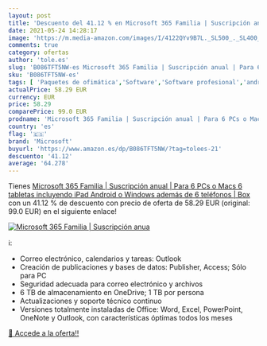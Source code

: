 ```yaml
---
layout: post
title: 'Descuento del 41.12 % en Microsoft 365 Familia | Suscripción anua'
date: 2021-05-24 14:28:17
image: 'https://m.media-amazon.com/images/I/4122QYv9B7L._SL500_._SL400_.jpg'
comments: true
category: ofertas
author: 'tole.es'
slug: 'B086TFT5NW-es Microsoft 365 Familia | Suscripción anual | Para 6 PCs o...'
sku: 'B086TFT5NW-es'
tags: [ 'Paquetes de ofimática','Software','Software profesional','android','microsoft', ]
actualPrice: 58.29 EUR
currency: EUR
price: 58.29
comparePrice: 99.0 EUR
prodname: 'Microsoft 365 Familia | Suscripción anual | Para 6 PCs o Macs  6 tabletas incluyendo iPad  Android  o Windows  además de 6 teléfonos | Box'
country: 'es'
flag: '🇪🇸'
brand: 'Microsoft'
buyurl: 'https://www.amazon.es/dp/B086TFT5NW/?tag=tolees-21'
descuento: '41.12'
average: '64.278'
---
```


Tienes [Microsoft 365 Familia | Suscripción anual | Para 6 PCs o Macs  6 tabletas incluyendo iPad  Android  o Windows  además de 6 teléfonos | Box](https://www.amazon.es/dp/B086TFT5NW/?tag=tolees-21) con un 41.12 % de descuento con precio de oferta de 58.29 EUR (original: 99.0 EUR) en el siguiente enlace!

[![Microsoft 365 Familia | Suscripción anua](https://m.media-amazon.com/images/I/4122QYv9B7L._SL500_._SL400_.jpg)](https://www.amazon.es/dp/B086TFT5NW/?tag=tolees-21)

ℹ️:

- Correo electrónico, calendarios y tareas: Outlook
- Creación de publicaciones y bases de datos: Publisher, Access; Sólo para PC
- Seguridad adecuada para correo electrónico y archivos
- 6 TB de almacenamiento en OneDrive; 1 TB por persona
- Actualizaciones y soporte técnico continuo
- Versiones totalmente instaladas de Office: Word, Excel, PowerPoint, OneNote y Outlook, con características óptimas todos los meses

[🛒 Accede a la oferta!!](https://www.amazon.es/dp/B086TFT5NW/?tag=tolees-21)
